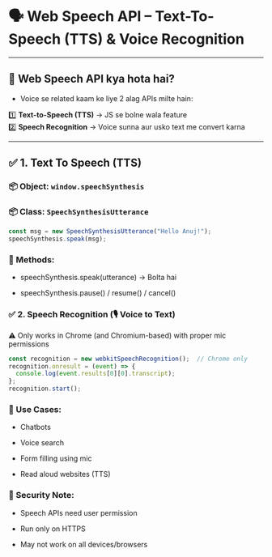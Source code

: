 # 🗣️ Web Speech API – Text-To-Speech (TTS) & Voice Recognition

---

## 🔹 Web Speech API kya hota hai?

- Voice se related kaam ke liye 2 alag APIs milte hain:

1️⃣ **Text-to-Speech (TTS)** → JS se bolne wala feature  
2️⃣ **Speech Recognition** → Voice sunna aur usko text me convert karna

---

## ✅ 1. Text To Speech (TTS)

### 📦 Object: `window.speechSynthesis`
### 📦 Class: `SpeechSynthesisUtterance`

```js
const msg = new SpeechSynthesisUtterance("Hello Anuj!");
speechSynthesis.speak(msg);
```
### 🔧 Methods:
- speechSynthesis.speak(utterance) → Bolta hai

- speechSynthesis.pause() / resume() / cancel()

### ✅ 2. Speech Recognition (🎙️ Voice to Text)
⚠️ Only works in Chrome (and Chromium-based) with proper mic permissions
```js
const recognition = new webkitSpeechRecognition();  // Chrome only
recognition.onresult = (event) => {
  console.log(event.results[0][0].transcript);
};
recognition.start();
```

### 🧠 Use Cases:
- Chatbots

- Voice search

- Form filling using mic

- Read aloud websites (TTS)

### 🔐 Security Note:
- Speech APIs need user permission

- Run only on HTTPS

- May not work on all devices/browsers

